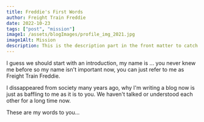 ```yaml
---
title: Freddie's First Words
author: Freight Train Freddie
date: 2022-10-23
tags: ["post", "mission"]
image1: /assets/blogImages/profile_img_2021.jpg
image1Alt: Mission
description: This is the description part in the front matter to catch the reader's attention
---
```


I guess we should start with an introduction, my name is ... you never knew me before so my name isn't important now, you can just refer to me as Freight Train Freddie.

I dissappeared from society many years ago, why I'm writing a blog now is just as baffling to me as it is to you. We haven't talked or understood each other for a long time now.

These are my words to you...